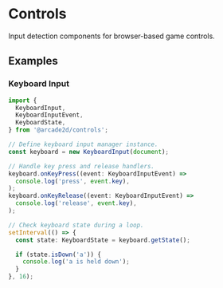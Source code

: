 # Controls

Input detection components for browser-based game controls.

## Examples

### Keyboard Input

```typescript
import {
  KeyboardInput,
  KeyboardInputEvent,
  KeyboardState,
} from '@arcade2d/controls';

// Define keyboard input manager instance.
const keyboard = new KeyboardInput(document);

// Handle key press and release handlers.
keyboard.onKeyPress((event: KeyboardInputEvent) =>
  console.log('press', event.key),
);
keyboard.onKeyRelease((event: KeyboardInputEvent) =>
  console.log('release', event.key),
);

// Check keyboard state during a loop.
setInterval(() => {
  const state: KeyboardState = keyboard.getState();

  if (state.isDown('a')) {
    console.log('a is held down');
  }
}, 16);
```

